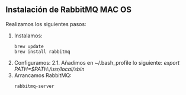 ## Instalación de RabbitMQ MAC OS

Realizamos los siguientes pasos:
1. Instalamos:
    ~~~
    brew update
    brew install rabbitmq
    ~~~
2. Configuramos:
    2.1. Añadimos en ~/.bash_profile lo siguiente: *export PATH=$PATH:/usr/local/sbin*
3. Arrancamos RabbitMQ:
    ~~~
    rabbitmq-server
    ~~~
